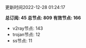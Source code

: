 更新时间2022-12-28 01:24:17

**总订阅: 45**
**总节点: 809**
**有效节点: 166**
- v2ray节点: 143
- trojan节点: 12
- ss节点: 11
